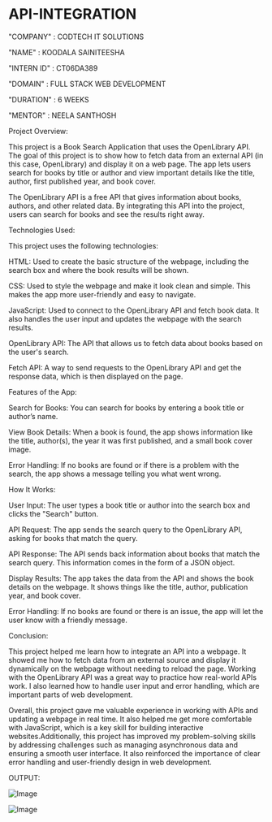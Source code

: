 # API-INTEGRATION

"COMPANY" : CODTECH IT SOLUTIONS

"NAME" : KOODALA SAINITEESHA

"INTERN ID" : CT06DA389

"DOMAIN" : FULL STACK WEB DEVELOPMENT

"DURATION" : 6 WEEKS

"MENTOR" : NEELA SANTHOSH


Project Overview:

This project is a Book Search Application that uses the OpenLibrary API. The goal of this project is to show how to fetch data from an external API (in this case, OpenLibrary) and display it on a web page. The app lets users search for books by title or author and view important details like the title, author, first published year, and book cover.

The OpenLibrary API is a free API that gives information about books, authors, and other related data. By integrating this API into the project, users can search for books and see the results right away.


Technologies Used:

This project uses the following technologies:

HTML: Used to create the basic structure of the webpage, including the search box and where the book results will be shown.

CSS: Used to style the webpage and make it look clean and simple. This makes the app more user-friendly and easy to navigate.

JavaScript: Used to connect to the OpenLibrary API and fetch book data. It also handles the user input and updates the webpage with the search results.

OpenLibrary API: The API that allows us to fetch data about books based on the user's search.

Fetch API: A way to send requests to the OpenLibrary API and get the response data, which is then displayed on the page.


Features of the App:

Search for Books: You can search for books by entering a book title or author’s name.

View Book Details: When a book is found, the app shows information like the title, author(s), the year it was first published, and a small book cover image.

Error Handling: If no books are found or if there is a problem with the search, the app shows a message telling you what went wrong.


How It Works:

User Input: The user types a book title or author into the search box and clicks the "Search" button.

API Request: The app sends the search query to the OpenLibrary API, asking for books that match the query.

API Response: The API sends back information about books that match the search query. This information comes in the form of a JSON object.

Display Results: The app takes the data from the API and shows the book details on the webpage. It shows things like the title, author, publication year, and book cover.

Error Handling: If no books are found or there is an issue, the app will let the user know with a friendly message.


Conclusion:

This project helped me learn how to integrate an API into a webpage. It showed me how to fetch data from an external source and display it dynamically on the webpage without needing to reload the page. Working with the OpenLibrary API was a great way to practice how real-world APIs work. I also learned how to handle user input and error handling, which are important parts of web development.

Overall, this project gave me valuable experience in working with APIs and updating a webpage in real time. It also helped me get more comfortable with JavaScript, which is a key skill for building interactive websites.Additionally, this project has improved my problem-solving skills by addressing challenges such as managing asynchronous data and ensuring a smooth user interface. It also reinforced the importance of clear error handling and user-friendly design in web development.


OUTPUT:

![Image](https://github.com/user-attachments/assets/8ee29afb-7f84-41e9-9012-8b482cab5c67)


![Image](https://github.com/user-attachments/assets/45cf5fd4-1495-4512-bab2-71d140dfaf76)



